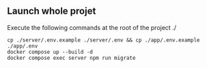 ## Launch whole projet

Execute the following commands at the root of the project ./

    cp ./server/.env.example ./server/.env && cp ./app/.env.example ./app/.env
    docker compose up --build -d
    docker compose exec server npm run migrate